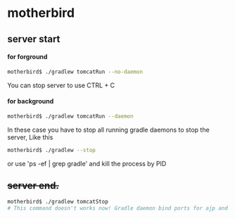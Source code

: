# motherbird

## server start
#### for forground
```bash
motherbird$ ./gradlew tomcatRun --no-daemon 
```
You can stop server to use CTRL + C

#### for background
```bash
motherbird$ ./gradlew tomcatRun --daemon 
```
In these case you have to stop all running gradle daemons to stop the server, Like this
```bash
motherbird$ ./gradlew --stop
```
or use 'ps -ef | grep gradle' and kill the process by PID

## ~~server end.~~
```bash
motherbird$ ./gradlew tomcatStop
# This command doesn't works now! Gradle daemon bind ports for ajp and http protocol but It never release the ports when it terminate.
```
